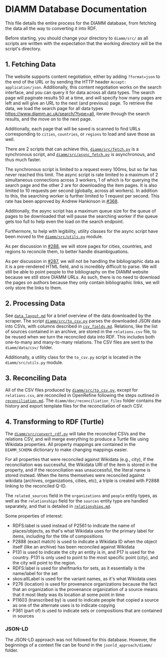 # DIAMM Database Documentation

This file details the entire process for the DIAMM database, from fetching the data all the way to converting it into RDF.

Before starting, you should change your directory to `diamm/src/` as all scripts are written with the expectation that the working directory will be the script's directory.

## 1. Fetching Data

The website supports content negotiation, either by adding `?format=json` to the end of the URL or by sending the HTTP header `Accept: application/json`. Additionally, this content negotiation works on the search interface, and you can query it for data across all data types. The search page will paginate results 50 at a time, and will specify how many pages are left and will give an URL to the next (and previous) page. To retrieve the data, we load the search page for all data types <https://www.diamm.ac.uk/search/?type=all>, iterate through the search results, and the move on to the next page.

Additionally, each page that will be saved is scanned to find URLs corresponding to `cities`, `countries`, or `regions` to load and save those as well.

There are 2 scripts that can achieve this, [`diamm/src/fetch.py`](/diamm/src/fetch.py) is a synchronous script, and [`diamm/src/async_fetch.py`](/diamm/src/async_fetch.py) is asynchronous, and thus much faster.

The synchronous script is limited to a request every 100ms, but so far has never reached this limit. The async script is rate limited to a maximum of 2 simultaneous connections across 3 workers, 1 of which is for querying the search page and the other 2 are for downloading the item pages. It is also limited to 10 requests per second (globally, across all workers). In addition to this, the searching worker is further limited to 1 request per second. This rate has been approved by Andrew Hankinson in [#368](https://github.com/DDMAL/linkedmusic-datalake/pull/368#issuecomment-2972496886).

Additionally, the async script has a maximum queue size for the queue of pages to be downloaded that will pause the searching worker if the queue gets too full to help even the load on the search endpoint.

Furthermore, to help with legibility, utility classes for the async script have been moved to the [`diamm/src/utils.py`](/diamm/src/utils.py) module.

As per discussion in [#288](https://github.com/DDMAL/linkedmusic-datalake/issues/288), we will store pages for cities, countries, and regions to reconcile them, to better handle disambiguations.

As per discussion in [#287](https://github.com/DDMAL/linkedmusic-datalake/issues/287), we will not be handling the bibliographic data as it is a pre-rendered HTML field, and is incredibly difficult to parse. We will still be able to point people to the bibliography on the DIAMM website because we still store DIAMM URLs. As such, there is no need to download the pages on authors because they only contain bibliographic links, we will only store the links to them.

## 2. Processing Data

See [`data_layout.md`](./data_layout.md) for a brief overview of the data downloaded by the scraper. The script [`diamm/src/to_csv.py`](/diamm/src/to_csv.py) parses the downloaded JSON data into CSVs, with columns described in [`csv_fields.md`](./csv_fields.md). Relations, like the list of sources contained in an archive, are stored in the `relations.csv` file, to be reused when we turn the reconciled data into RDF. This includes both one-to-many and many-to-many relations. The CSV files are sent to the `diamm/data/csv/` folder.

Additionally, a utility class for the `to_csv.py` script is located in the `diamm/src/utils.py` module.

## 3. Reconciling Data

All of the CSV files produced by [`diamm/src/to_csv.py`](/diamm/src/to_csv.py), except for `relations.csv`, are reconciled in OpenRefine following the steps outlined in [`reconciliation.md`](./reconciliation.md). The `diamm/doc/reconciliation_files` folder contains the history and export template files for the reconciliation of each CSV.

## 4. Transforming to RDF (Turtle)

The [`diamm/src/convert_rdf.py`](/diamm/src/convert_rdf.py) will take the reconciled CSVs and the relations CSV, and will merge everything to produce a Turtle file using Wikidata properties. All property mappings are contained in the `DIAMM_SCHEMA` dictionary to make changing mappings easier.

For all properties that were reconciled against Wikidata (e.g., city), if the reconciliation was successful, the Wikidata URI of the item is stored in the property, and if the reconciliation was unsuccessful, the literal name is stored instead. When the items themselves were reconciled against wikidata (archives, organizations, cities, etc), a triple is created with P2888 linking to the reconciled Q-ID.

The `related_sources` field in the `organizations` and `people` entity types, as well as the `relationships` field for the `sources` entity type are handled separately, and that is detailed in [`relationships.md`](./relationships.md).

Some properties of interest:

- RDFS:label is used instead of P2561 to indicate the name of places/objects, as that's what Wikidata uses for the primary label for items, including for the title of compositions
- P2888 (exact match) is used to indicate a Wikidata ID when the object itself (like an archive) has been reconciled against Wikidata
- P131 is used to indicate the city an entity is in, and P17 is used for the country. P131 is only used to point to the most specific point (city), and the city will point to the region.
- RDFS:label is used for shelfmarks for sets, as it essentially is the name/label for the set
- skos:altLabel is used for the variant names, as it's what Wikidata uses
- P276 (location) is used for provenance organizations because the fact that an organization is the provenance organization of a source means that it most likely was its location at some point in time
- P11603 (transcribed by) is used to indicate people that copied a source as one of the alternate uses is to indicate copying
- P361 (part of) is used to indicate sets or compositions that are contained in sources

### JSON-LD

The JSON-LD approach was not followed for this database. However, the beginnings of a context file can be found in the `jsonld_approach/diamm/` folder.
